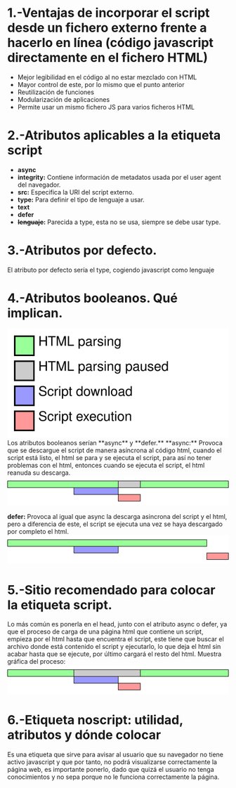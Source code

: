 # 1.-Ventajas de incorporar el script desde un fichero externo frente a hacerlo en línea (código javascript directamente en el fichero HTML)
- Mejor legibilidad en el código al no estar mezclado con HTML
- Mayor control de este, por lo mismo que el punto anterior
- Reutilización de funciones
- Modularización de aplicaciones
- Permite usar un mismo fichero JS para varios ficheros HTML

# 2.-Atributos aplicables a la etiqueta script
- **async**
- **integrity:** Contiene información de metadatos usada por el user agent del navegador.
- **src:** Especifica la URI del script externo.
- **type:** Para definir el tipo de lenguaje a usar.
- **text**
- **defer** 
- **~~lenguaje~~:** Parecida a type, esta no se usa, siempre se debe usar type.

# 3.-Atributos por defecto.
El atributo por defecto sería el type, cogiendo javascript como lenguaje

# 4.-Atributos booleanos. Qué implican.
<img src="legend.svg" alt="leyenda">
Los atributos booleanos serían **async** y **defer.**
**async:** Provoca que se descargue el script de manera asíncrona al código html, cuando el script está listo, el html se para y se ejecuta el script, para así no tener problemas con el html, entonces cuando se ejecuta el script, el html reanuda su descarga.
<img src="script-async.svg" alt="muestra asycn">

**defer:** Provoca al igual que async la descarga asincrona del script y el html, pero a diferencia de este, el script se ejecuta una vez se haya descargado por completo el html.
<img src="script-defer.svg" alt="muestra defer">

# 5.-Sitio recomendado para colocar la etiqueta script.
Lo más común es ponerla en el head, junto con el atributo async o defer, ya que el proceso de carga de una página html que contiene un script, empieza por el html hasta que encuentra el script, este tiene que buscar el archivo donde está contenido el script y ejecutarlo, lo que deja el html sin acabar hasta que se ejecute, por último cargará el resto del html.
Muestra gráfica del proceso:
<img src="script.svg" alt="muestra">

# 6.-Etiqueta noscript: utilidad, atributos y dónde colocar
Es una etiqueta que sirve para avisar al usuario que su navegador no tiene activo javascript y que por tanto, no podrá visualizarse correctamente la página web, es importante ponerlo, dado que quizá el usuario no tenga conocimientos y no sepa porque no le funciona correctamente la página.
